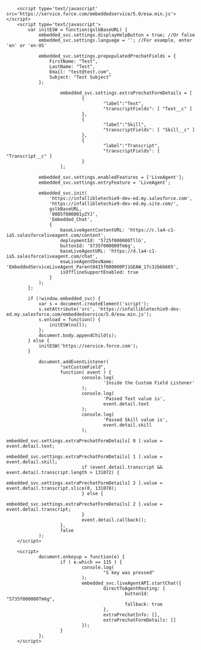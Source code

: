 <html>
        <style type='text/css'>
        	.embeddedServiceHelpButton .helpButton .uiButton {
        		background-color: #005290;
        		font-family: "Arial", sans-serif;
        	}
        	.embeddedServiceHelpButton .helpButton .uiButton:focus {
        		outline: 1px solid #005290;
        	}
        </style>
        
        <script type='text/javascript' src='https://service.force.com/embeddedservice/5.0/esw.min.js'></script>
        <script type='text/javascript'>
        	var initESW = function(gslbBaseURL) {
        		embedded_svc.settings.displayHelpButton = true; //Or false
        		embedded_svc.settings.language = ''; //For example, enter 'en' or 'en-US'

        		embedded_svc.settings.prepopulatedPrechatFields = {
        		    FirstName: "Test",
        		    LastName: "Test",
        		    Email: "test@test.com",
        		    Subject: "Test Subject"
        		};

                        embedded_svc.settings.extraPrechatFormDetails = [
                                {
                                        "label":"Text", 
                                        "transcriptFields": [ "Text__c" ] 
                                }, 
                                {
                                        "label":"Skill", 
                                        "transcriptFields": [ "Skill__c" ] 
                                }, 
                                {
                                        "label":"Transcript", 
                                        "transcriptFields": [ "Transcript__c" ] 
                                }
                        ];
        
        		embedded_svc.settings.enabledFeatures = ['LiveAgent'];
        		embedded_svc.settings.entryFeature = 'LiveAgent';
        
        		embedded_svc.init(
        			'https://infallibletechie9-dev-ed.my.salesforce.com',
        			'https://infallibletechie9-dev-ed.my.site.com/',
        			gslbBaseURL,
        			'00D5f000001yZYJ',
        			'Embedded_Chat',
        			{
        				baseLiveAgentContentURL: 'https://c.la4-c1-ia5.salesforceliveagent.com/content',
        				deploymentId: '5725f000000TllG',
        				buttonId: '5735f000000Tm6g',
        				baseLiveAgentURL: 'https://d.la4-c1-ia5.salesforceliveagent.com/chat',
        				eswLiveAgentDevName: 'EmbeddedServiceLiveAgent_Parent04I5f000000PJ1GEAW_17c32b6b665',
        				isOfflineSupportEnabled: true
        			}
        		);
        	};
        
        	if (!window.embedded_svc) {
        		var s = document.createElement('script');
        		s.setAttribute('src', 'https://infallibletechie9-dev-ed.my.salesforce.com/embeddedservice/5.0/esw.min.js');
        		s.onload = function() {
        			initESW(null);
        		};
        		document.body.appendChild(s);
        	} else {
        		initESW('https://service.force.com');
        	}
         
                document.addEventListener(
                        "setCustomField",
                        function( event ) {
                                console.log(
                                        'Inside the Custom Field Listener'
                                );
                                console.log(
                                        'Passed Text value is',
                                        event.detail.text
                                );
                                console.log(
                                        'Passed Skill value is',
                                        event.detail.skill
                                );
                                embedded_svc.settings.extraPrechatFormDetails[ 0 ].value = event.detail.text;
                                embedded_svc.settings.extraPrechatFormDetails[ 1 ].value = event.detail.skill;
                                if (event.detail.transcript && event.detail.transcript.length > 131072) {
                                    embedded_svc.settings.extraPrechatFormDetails[ 2 ].value = event.detail.transcript.slice(0, 131070);
                                } else {
                                    embedded_svc.settings.extraPrechatFormDetails[ 2 ].value = event.detail.transcript;
                                }
                                event.detail.callback();
                        },
                        false
                );
        </script>

        <script>
                document.onkeyup = function(e) {
                        if ( e.which == 115 ) {
                                console.log(
                                        "S key was pressed"
                                );
                                embedded_svc.liveAgentAPI.startChat({
                                        directToAgentRouting: {
                                                buttonId: "5735f000000Tm6g",
                                                fallback: true
                                        },
                                        extraPrechatInfo: [],
                                        extraPrechatFormDetails: []
                                });
                        }
                };
        </script>
</html>
